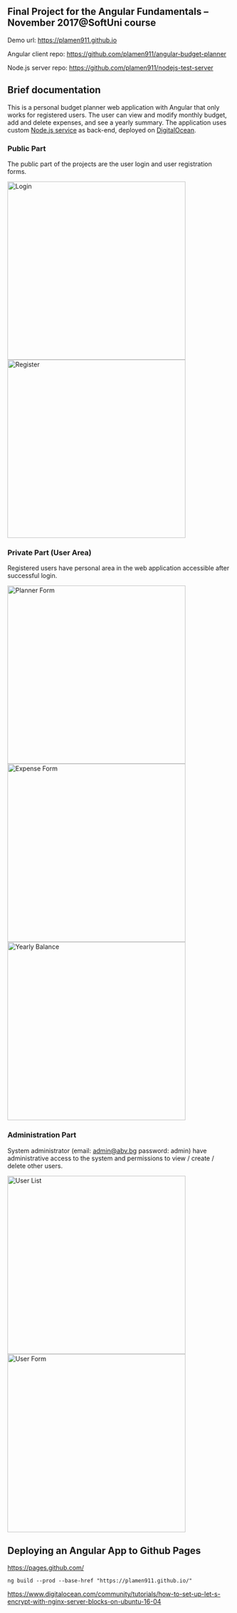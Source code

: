 ## Final Project for the Angular Fundamentals – November 2017@SoftUni course

Demo url: https://plamen911.github.io

Angular client repo: https://github.com/plamen911/angular-budget-planner

Node.js server repo: https://github.com/plamen911/nodejs-test-server

## Brief documentation

This is a personal budget planner web application with Angular that only works for registered users. The user can view and modify monthly budget, add and delete expenses, and see a yearly summary. The application uses custom [Node.js service](https://plamen.thewebdesignco.com/) as back-end, deployed on [DigitalOcean](https://www.digitalocean.com/).

### Public Part

The public part of the projects are the user login and user registration forms.

<img src="http://lynxlake.org/plamen/test/angular-budget-planner/IMG_1515.PNG" alt="Login" height="400" /><img src="http://lynxlake.org/plamen/test/angular-budget-planner/IMG_1516.PNG" alt="Register" height="400" />

### Private Part (User Area)

Registered users have personal area in the web application accessible after successful login.

<img src="http://lynxlake.org/plamen/test/angular-budget-planner/IMG_1517.PNG" alt="Planner Form" height="400" />
<img src="http://lynxlake.org/plamen/test/angular-budget-planner/IMG_1518.PNG" alt="Expense Form" height="400" />
<img src="http://lynxlake.org/plamen/test/angular-budget-planner/IMG_1519.PNG" alt="Yearly Balance" height="400" />

### Administration Part

System administrator (email: admin@abv.bg password: admin) have administrative access to the system and permissions to view / create / delete other users.

<img src="http://lynxlake.org/plamen/test/angular-budget-planner/IMG_1520.PNG" alt="User List" height="400" />
<img src="http://lynxlake.org/plamen/test/angular-budget-planner/IMG_1521.PNG" alt="User Form" height="400" />

## Deploying an Angular App to Github Pages

https://pages.github.com/

```
ng build --prod --base-href "https://plamen911.github.io/"
```

https://www.digitalocean.com/community/tutorials/how-to-set-up-let-s-encrypt-with-nginx-server-blocks-on-ubuntu-16-04


